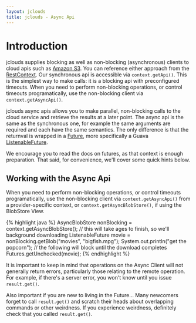 ```yaml
---
layout: jclouds
title: jclouds - Async Api
---
```


# Introduction

jclouds supplies blocking as well as non-blocking (asynchronous) clients to cloud apis such as [Amazon S3](http://demobox.github.com/jclouds-maven-site-1.4.0/1.4.0/jclouds-multi/apidocs/org/jclouds/s3/S3AsyncClient.html).  You can reference either approach from the [RestContext](http://demobox.github.com/jclouds-maven-site-1.4.0/1.4.0/jclouds-multi/apidocs/org/jclouds/rest/RestContext.html).  Our synchronous api is accessible via `context.getApi()`.  This is the simplest way to make calls: it is a blocking api with preconfigured timeouts.  When you need to perform non-blocking operations, or control timeouts programatically, use the non-blocking client via `context.getAsyncApi()`. 

jclouds async apis allows you to make parallel, non-blocking  calls to the cloud service and retrieve the results at a later point.  The async api is the same as the synchronous one, for example the same arguments are required and each have the same semantics.  The only difference is that the returnval is wrapped in a [Future](http://docs.oracle.com/javase/1.5.0/docs/api/java/util/concurrent/Future.html), more specifically a Guava [ListenableFuture](http://docs.guava-libraries.googlecode.com/git/javadoc/com/google/common/util/concurrent/ListenableFuture.html).

We encourage you to read the docs on futures, as that context is enough preparation.  That said, for convenience, we'll cover some quick hints below.

## Working with the Async Api
When you need to perform non-blocking operations, or control timeouts programatically, use the non-blocking client via `context.getAsyncApi()` from a provider-specific context, or `context.getAsyncBlobStore()`, if using the BlobStore View.

{% highlight java %}
AsyncBlobStore nonBlocking = context.getAsyncBlobStore();
// this will take ages to finish, so we'll background downloading
ListenableFuture<Blob> movie = nonBlocking.getBlob("movies", "bigfish.mpg");
System.out.println("get the popcorn");
// the following will block until the download completes
Futures.getUnchecked(movie);
{% endhighlight %}

It is important to keep in mind that operations on the Async Client will not generally return errors, particularly those relating to the remote operation.  For example, if there's a server error, you won't know until you issue `result.get()`.

Also important if you are new to living in the Future... Many newcomers forget to call `result.get()` and scratch their heads about overlapping commands or other weirdness.  If you experience weirdness, definitely check that you called `result.get()`.
